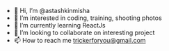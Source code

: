 - 👋 Hi, I’m @astashkinmisha
- 👀 I’m interested in coding, training, shooting photos
- 🌱 I’m currently learning ReactJs
- 💞️ I’m looking to collaborate on interesting project
- 📫 How to reach me trickerforyou@gmail.com

<!---
astashkinmisha/astashkinmisha is a ✨ special ✨ repository because its `README.md` (this file) appears on your GitHub profile.
You can click the Preview link to take a look at your changes.
--->
